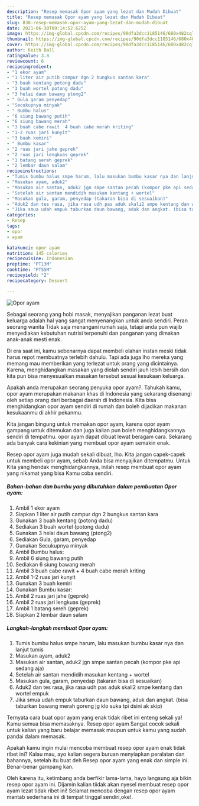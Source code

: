 ```yaml
---
description: "Resep memasak Opor ayam yang lezat dan Mudah Dibuat"
title: "Resep memasak Opor ayam yang lezat dan Mudah Dibuat"
slug: 838-resep-memasak-opor-ayam-yang-lezat-dan-mudah-dibuat
date: 2021-06-30T09:14:52.625Z
image: https://img-global.cpcdn.com/recipes/90dfa3dcc1185146/680x482cq70/opor-ayam-foto-resep-utama.jpg
thumbnail: https://img-global.cpcdn.com/recipes/90dfa3dcc1185146/680x482cq70/opor-ayam-foto-resep-utama.jpg
cover: https://img-global.cpcdn.com/recipes/90dfa3dcc1185146/680x482cq70/opor-ayam-foto-resep-utama.jpg
author: Keith Ball
ratingvalue: 3.8
reviewcount: 6
recipeingredient:
- "1 ekor ayam"
- "1 liter air putih campur dgn 2 bungkus santan kara"
- "3 buah kentang potong dadu"
- "3 buah wortel potong dadu"
- "3 helai daun bawang ptong2"
- " Gula garam penyedap"
- "Secukupnya minyak"
- " Bumbu halus"
- "6 siung bawang putih"
- "6 siung bawang merah"
- "3 buah cabe rawit  4 buah cabe merah kriting"
- "1-2 ruas jari kunyit"
- "3 buah kemiri"
- " Bumbu kasar"
- "2 ruas jari jahe geprek"
- "2 ruas jari lengkuas geprek"
- "1 batang sereh geprek"
- "2 lembar daun salam"
recipeinstructions:
- "Tumis bumbu halus smpe harum, lalu masukan bumbu kasar nya dan lanjut tumis"
- "Masukan ayam, aduk2"
- "Masukan air santan, aduk2 jgn smpe santan pecah (kompor pke api sedang aja)"
- "Setelah air santan mendidih masukan kentang + wortel"
- "Masukan gula, garam, penyedap (takaran bisa di sesuaikan)"
- "Aduk2 dan tes rasa, jika rasa udh pas aduk skali2 smpe kentang dan wortel empuk"
- "Jika smua udah empuk taburkan daun bawang, aduk dan angkat. (bisa taburkan bawang merah goreng jg klo suka tpi dsini ak skip)"
categories:
- Resep
tags:
- opor
- ayam

katakunci: opor ayam 
nutrition: 145 calories
recipecuisine: Indonesian
preptime: "PT13M"
cooktime: "PT55M"
recipeyield: "2"
recipecategory: Dessert

---
```



![Opor ayam](https://img-global.cpcdn.com/recipes/90dfa3dcc1185146/680x482cq70/opor-ayam-foto-resep-utama.jpg)

Sebagai seorang yang hobi masak, menyajikan panganan lezat buat keluarga adalah hal yang sangat menyenangkan untuk anda sendiri. Peran seorang  wanita Tidak saja menangani rumah saja, tetapi anda pun wajib menyediakan kebutuhan nutrisi terpenuhi dan panganan yang dimakan anak-anak mesti enak.

Di era  saat ini, kamu sebenarnya dapat membeli olahan instan meski tidak harus repot membuatnya terlebih dahulu. Tapi ada juga lho mereka yang memang mau memberikan yang terlezat untuk orang yang dicintainya. Karena, menghidangkan masakan yang diolah sendiri jauh lebih bersih dan kita pun bisa menyesuaikan masakan tersebut sesuai kesukaan keluarga. 



Apakah anda merupakan seorang penyuka opor ayam?. Tahukah kamu, opor ayam merupakan makanan khas di Indonesia yang sekarang disenangi oleh setiap orang dari berbagai daerah di Indonesia. Kita bisa menghidangkan opor ayam sendiri di rumah dan boleh dijadikan makanan kesukaanmu di akhir pekanmu.

Kita jangan bingung untuk memakan opor ayam, karena opor ayam gampang untuk ditemukan dan juga kalian pun boleh menghidangkannya sendiri di tempatmu. opor ayam dapat dibuat lewat beragam cara. Sekarang ada banyak cara kekinian yang membuat opor ayam semakin enak.

Resep opor ayam juga mudah sekali dibuat, lho. Kita jangan capek-capek untuk membeli opor ayam, sebab Anda bisa menyajikan ditempatmu. Untuk Kita yang hendak menghidangkannya, inilah resep membuat opor ayam yang nikamat yang bisa Kamu coba sendiri.

<!--inarticleads1-->

##### Bahan-bahan dan bumbu yang dibutuhkan dalam pembuatan Opor ayam:

1. Ambil 1 ekor ayam
1. Siapkan 1 liter air putih campur dgn 2 bungkus santan kara
1. Gunakan 3 buah kentang (potong dadu)
1. Sediakan 3 buah wortel (potong dadu)
1. Gunakan 3 helai daun bawang (ptong2)
1. Sediakan  Gula, garam, penyedap
1. Gunakan Secukupnya minyak
1. Ambil  Bumbu halus:
1. Ambil 6 siung bawang putih
1. Sediakan 6 siung bawang merah
1. Ambil 3 buah cabe rawit + 4 buah cabe merah kriting
1. Ambil 1-2 ruas jari kunyit
1. Gunakan 3 buah kemiri
1. Gunakan  Bumbu kasar:
1. Ambil 2 ruas jari jahe (geprek)
1. Ambil 2 ruas jari lengkuas (geprek)
1. Ambil 1 batang sereh (geprek)
1. Siapkan 2 lembar daun salam




<!--inarticleads2-->

##### Langkah-langkah membuat Opor ayam:

1. Tumis bumbu halus smpe harum, lalu masukan bumbu kasar nya dan lanjut tumis
1. Masukan ayam, aduk2
1. Masukan air santan, aduk2 jgn smpe santan pecah (kompor pke api sedang aja)
1. Setelah air santan mendidih masukan kentang + wortel
1. Masukan gula, garam, penyedap (takaran bisa di sesuaikan)
1. Aduk2 dan tes rasa, jika rasa udh pas aduk skali2 smpe kentang dan wortel empuk
1. Jika smua udah empuk taburkan daun bawang, aduk dan angkat. (bisa taburkan bawang merah goreng jg klo suka tpi dsini ak skip)




Ternyata cara buat opor ayam yang enak tidak ribet ini enteng sekali ya! Kamu semua bisa memasaknya. Resep opor ayam Sangat cocok sekali untuk kalian yang baru belajar memasak maupun untuk kamu yang sudah pandai dalam memasak.

Apakah kamu ingin mulai mencoba membuat resep opor ayam enak tidak ribet ini? Kalau mau, ayo kalian segera buruan menyiapkan peralatan dan bahannya, setelah itu buat deh Resep opor ayam yang enak dan simple ini. Benar-benar gampang kan. 

Oleh karena itu, ketimbang anda berfikir lama-lama, hayo langsung aja bikin resep opor ayam ini. Dijamin kalian tiidak akan nyesel membuat resep opor ayam lezat tidak ribet ini! Selamat mencoba dengan resep opor ayam mantab sederhana ini di tempat tinggal sendiri,oke!.


